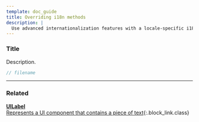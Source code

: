 ```yaml
---
template: doc_guide
title: Overriding i18n methods
description: |
  Use advanced internationalization features with a locale-specific i18n service.
---
```


<section>

### Title

Description.

</section>

```typescript
// filename
```

---

<footer>

### Related

[**UILabel**<br>Represents a UI component that contains a piece of text](/docs/ref/UILabel){:.block_link.class}

</footer>
